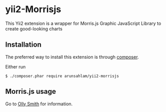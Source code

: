 # yii2-Morrisjs

This Yii2 extension is a wrapper for Morris.js Graphic JavaScript Library to create good-looking charts 

## Installation

The preferred way to install this extension is through [composer](http://getcomposer.org/download/).

Either run

```
$ ./composer.phar require arunsahlam/yii2-morrisjs
```

## Morris.js usage

Go to [Olly Smith](https://morrisjs.github.io/morris.js/) for information.